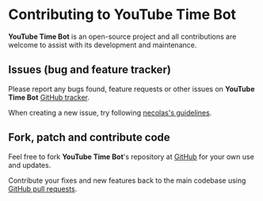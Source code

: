 # Contributing to YouTube Time Bot

**YouTube Time Bot** is an open-source project and all contributions
are welcome to assist with its development and maintenance.

## Issues (bug and feature tracker)

Please report any bugs found, feature requests or other issues on
**YouTube Time Bot** [GitHub tracker][github-issues].

When creating a new issue,
try following [necolas's guidelines][issue-guidelines].

## Fork, patch and contribute code

Feel free to fork **YouTube Time Bot**'s repository
at [GitHub][github-project] for your own use and updates.

Contribute your fixes and new features back to the main codebase using
[GitHub pull requests][github-pull-requests].

[github-issues]: https://github.com/vitalijr2/google-cloud-ytimebot/issues
[issue-guidelines]: http://github.com/necolas/issue-guidelines/#readme
[github-project]: https://github.com/vitalijr2/google-cloud-ytimebot
[github-pull-requests]: https://docs.github.com/en/github/collaborating-with-pull-requests/proposing-changes-to-your-work-with-pull-requests/creating-a-pull-request
